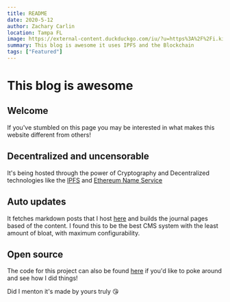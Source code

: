 ```yaml
---
title: README
date: 2020-5-12
author: Zachary Carlin
location: Tampa FL
image: https://external-content.duckduckgo.com/iu/?u=https%3A%2F%2Fi.kinja-img.com%2Fgawker-media%2Fimage%2Fupload%2Fs--I4E1BkV5--%2Fc_scale%2Cfl_progressive%2Cq_80%2Cw_800%2F641522534013585731.jpg
summary: This blog is awesome it uses IPFS and the Blockchain
tags: ["Featured"]
---
```


# This blog is awesome

## Welcome

If you've stumbled on this page you may be interested in what makes this website different from others!

## Decentralized and uncensorable

It's being hosted through the power of Cryptography and Decentralized technologies like the [IPFS](https://ipfs.io/) and
[Ethereum Name Service](https://ens.domains/)

## Auto updates

It fetches markdown posts that I host [here](https://github.com/About7Sharks/Markdown) and builds the journal pages based of the content. I found this to be the best CMS system with the least amount of bloat, with maximum configurability.

## Open source

The code for this project can also be found [here](https://github.com/About7Sharks/reactportfolio) if you'd like to poke around and see how I did things!

Did I menton it's made by yours truly 😘
